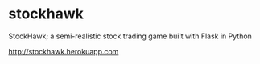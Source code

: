 # stockhawk
StockHawk; a semi-realistic stock trading game built with Flask in Python

http://stockhawk.herokuapp.com
